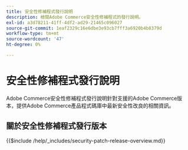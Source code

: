 ```yaml
---
title: 安全性修補程式發行說明
description: 檢閱Adobe Commerce安全性修補程式的發行說明。
exl-id: a3d78211-41ff-4df2-ad29-21465c096027
source-git-commit: 1eaf2329c16e6dbe3e93cb7fff3a6920b4b8379d
workflow-type: tm+mt
source-wordcount: '47'
ht-degree: 0%

---
```



# 安全性修補程式發行說明

Adobe Commerce安全性修補程式發行說明針對支援的Adobe Commerce版本，提供Adobe Commerce產品程式碼庫中最新安全性改良的相關資訊。

## 關於安全性修補程式發行版本

{{$include /help/_includes/security-patch-release-overview.md}}

